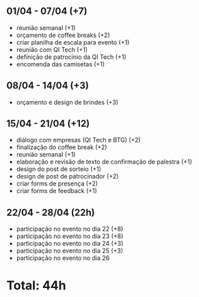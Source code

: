 ## 01/04 - 07/04 (+7)
- reunião semanal (+1)
- orçamento de coffee breaks (+2)
- criar planilha de escala para evento (+1)
- reunião com QI Tech (+1)
- definição de patrocínio da QI Tech (+1)
- encomenda das camisetas (+1)

## 08/04 - 14/04 (+3)
- orçamento e design de brindes (+3)

## 15/04 - 21/04 (+12)
- diálogo com empresas (QI Tech e BTG) (+2)
- finalização do coffee break (+2)
- reunião semanal (+1)
- elaboração e revisão de texto de confirmação de palestra (+1)
- design do post de sorteio (+1)
- design de post de patrocinador (+2)
- criar forms de presença (+2)
- criar forms de feedback (+1)

## 22/04 - 28/04 (22h)
- participação no evento no dia 22 (+8)
- participação no evento no dia 23 (+8)
- participação no evento no dia 24 (+3)
- participação no evento no dia 25 (+3)
- participação no evento no dia 26 

# Total: 44h
